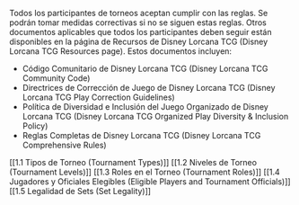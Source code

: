Todos los participantes de torneos aceptan cumplir con las reglas. Se podrán tomar medidas correctivas si no se siguen estas reglas. Otros documentos aplicables que todos los participantes deben seguir están disponibles en la página de Recursos de Disney Lorcana TCG (Disney Lorcana TCG Resources page). Estos documentos incluyen:

- Código Comunitario de Disney Lorcana TCG (Disney Lorcana TCG Community Code)  
- Directrices de Corrección de Juego de Disney Lorcana TCG (Disney Lorcana TCG Play Correction Guidelines)   
- Política de Diversidad e Inclusión del Juego Organizado de Disney Lorcana TCG (Disney Lorcana TCG Organized Play Diversity & Inclusion Policy)  
- Reglas Completas de Disney Lorcana TCG (Disney Lorcana TCG Comprehensive Rules)  

[[1.1 Tipos de Torneo (Tournament Types)]]
[[1.2 Niveles de Torneo (Tournament Levels)]]
[[1.3 Roles en el Torneo (Tournament Roles)]]
[[1.4 Jugadores y Oficiales Elegibles (Eligible Players and Tournament Officials)]]
[[1.5 Legalidad de Sets (Set Legality)]]
